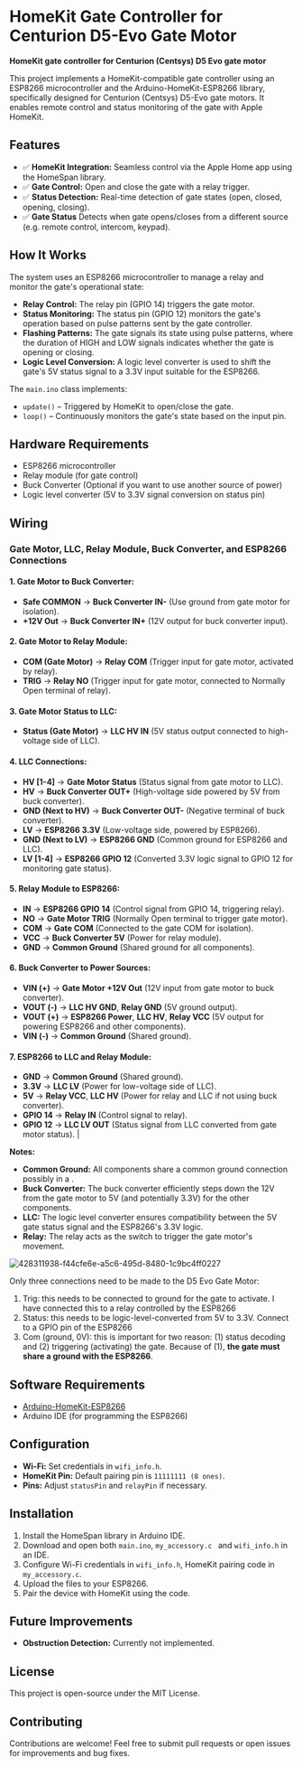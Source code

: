 # HomeKit Gate Controller for Centurion D5-Evo Gate Motor

**HomeKit gate controller for Centurion (Centsys) D5 Evo gate motor**

This project implements a HomeKit-compatible gate controller using an ESP8266 microcontroller and the Arduino-HomeKit-ESP8266 library, specifically designed for Centurion (Centsys) D5-Evo gate motors. It enables remote control and status monitoring of the gate with Apple HomeKit.

## Features
- ✅ **HomeKit Integration:** Seamless control via the Apple Home app using the HomeSpan library.
- ✅ **Gate Control:** Open and close the gate with a relay trigger.
- ✅ **Status Detection:** Real-time detection of gate states (open, closed, opening, closing).
- ✅ **Gate Status** Detects when gate opens/closes from a different source (e.g. remote control, intercom, keypad).

## How It Works
The system uses an ESP8266 microcontroller to manage a relay and monitor the gate's operational state:
- **Relay Control:** The relay pin (GPIO 14) triggers the gate motor.
- **Status Monitoring:** The status pin (GPIO 12) monitors the gate's operation based on pulse patterns sent by the gate controller.
- **Flashing Patterns:** The gate signals its state using pulse patterns, where the duration of HIGH and LOW signals indicates whether the gate is opening or closing.
- **Logic Level Conversion:** A logic level converter is used to shift the gate's 5V status signal to a 3.3V input suitable for the ESP8266.

The `main.ino` class implements:
- `update()` – Triggered by HomeKit to open/close the gate.
- `loop()` – Continuously monitors the gate's state based on the input pin.

## Hardware Requirements
- ESP8266 microcontroller
- Relay module (for gate control)
- Buck Converter (Optional if you want to use another source of power)
- Logic level converter (5V to 3.3V signal conversion on status pin)

## Wiring

### Gate Motor, LLC, Relay Module, Buck Converter, and ESP8266 Connections

#### 1. **Gate Motor to Buck Converter:**
- **Safe COMMON** → **Buck Converter IN-** (Use ground from gate motor for isolation).
- **+12V Out** → **Buck Converter IN+** (12V output for buck converter input).
  
#### 2. **Gate Motor to Relay Module:**
- **COM (Gate Motor)** → **Relay COM** (Trigger input for gate motor, activated by relay).
- **TRIG** → **Relay NO** (Trigger input for gate motor, connected to Normally Open terminal of relay).

#### 3. **Gate Motor Status to LLC:**
- **Status (Gate Motor)** → **LLC HV IN** (5V status output connected to high-voltage side of LLC).

#### 4. **LLC Connections:**
- **HV [1-4]** → **Gate Motor Status** (Status signal from gate motor to LLC).
- **HV** → **Buck Converter OUT+** (High-voltage side powered by 5V from buck converter).
- **GND (Next to HV)** → **Buck Converter OUT-** (Negative terminal of buck converter).
- **LV** → **ESP8266 3.3V** (Low-voltage side, powered by ESP8266).
- **GND (Next to LV)** → **ESP8266 GND** (Common ground for ESP8266 and LLC).
- **LV [1-4]** → **ESP8266 GPIO 12** (Converted 3.3V logic signal to GPIO 12 for monitoring gate status).

#### 5. **Relay Module to ESP8266:**
- **IN** → **ESP8266 GPIO 14** (Control signal from GPIO 14, triggering relay).
- **NO** → **Gate Motor TRIG** (Normally Open terminal to trigger gate motor).
- **COM** → **Gate COM** (Connected to the gate COM for isolation).
- **VCC** → **Buck Converter 5V** (Power for relay module).
- **GND** → **Common Ground** (Shared ground for all components).

#### 6. **Buck Converter to Power Sources:**
- **VIN (+)** → **Gate Motor +12V Out** (12V input from gate motor to buck converter).
- **VOUT (-)** → **LLC HV GND**, **Relay GND** (5V ground output).
- **VOUT (+)** → **ESP8266 Power**, **LLC HV**, **Relay VCC** (5V output for powering ESP8266 and other components).
- **VIN (-)** → **Common Ground** (Shared ground).

#### 7. **ESP8266 to LLC and Relay Module:**
- **GND** → **Common Ground** (Shared ground).
- **3.3V** → **LLC LV** (Power for low-voltage side of LLC).
- **5V** → **Relay VCC**, **LLC HV** (Power for relay and LLC if not using buck converter).
- **GPIO 14** → **Relay IN** (Control signal to relay).
- **GPIO 12** → **LLC LV OUT** (Status signal from LLC converted from gate motor status).
                                                 |

**Notes:**

* **Common Ground:** All components share a common ground connection possibly in a .
* **Buck Converter:** The buck converter efficiently steps down the 12V from the gate motor to 5V (and potentially 3.3V) for the other components.
* **LLC:** The logic level converter ensures compatibility between the 5V gate status signal and the ESP8266's 3.3V logic.
* **Relay:** The relay acts as the switch to trigger the gate motor's movement.


![428311938-f44cfe6e-a5c6-495d-8480-1c9bc4ff0227](https://github.com/user-attachments/assets/59c98669-cf6b-4768-b37a-f5637a8d8164)

Only three connections need to be made to the D5 Evo Gate Motor:
1. Trig: this needs to be connected to ground for the gate to activate. I have connected this to a relay controlled by the ESP8266
2. Status: this needs to be logic-level-converted from 5V to 3.3V. Connect to a GPIO pin of the ESP8266
3. Com (ground, 0V): this is important for two reason: (1) status decoding and (2) triggering (activating) the gate. Because of (1), **the gate must share a ground with the ESP8266**. 


## Software Requirements
- [Arduino-HomeKit-ESP8266](https://github.com/Mixiaoxiao/Arduino-HomeKit-ESP8266)
- Arduino IDE (for programming the ESP8266)

## Configuration
- **Wi-Fi:** Set credentials in `wifi_info.h`.
- **HomeKit Pin:** Default pairing pin is `11111111 (8 ones)`.
- **Pins:** Adjust `statusPin` and `relayPin` if necessary.
  
## Installation
1. Install the HomeSpan library in Arduino IDE.
2. Download and open both `main.ino`, `my_accessory.c ` and `wifi_info.h` in an IDE.
3. Configure Wi-Fi credentials in `wifi_info.h`, HomeKit pairing code in `my_accessory.c`.
4. Upload the files to your ESP8266.
5. Pair the device with HomeKit using the code.

## Future Improvements
- **Obstruction Detection:** Currently not implemented.

## License
This project is open-source under the MIT License.

## Contributing
Contributions are welcome! Feel free to submit pull requests or open issues for improvements and bug fixes.
